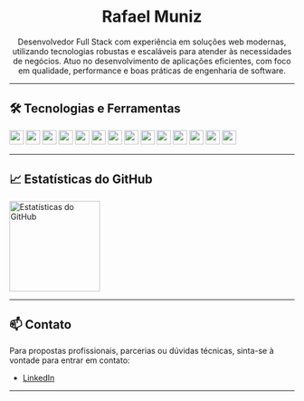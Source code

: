<h1 align="center">Rafael Muniz</h1>

<p align="center">
Desenvolvedor Full Stack com experiência em soluções web modernas, utilizando tecnologias robustas e escaláveis para atender às necessidades de negócios.  
Atuo no desenvolvimento de aplicações eficientes, com foco em qualidade, performance e boas práticas de engenharia de software.
</p>

---

## 🛠 Tecnologias e Ferramentas

<p align="left">
  <img src="https://img.shields.io/badge/HTML-282C34?logo=html5&logoColor=E34F26" height="25" />
  <img src="https://img.shields.io/badge/CSS-282C34?logo=css3&logoColor=1572B6" height="25" />
  <img src="https://img.shields.io/badge/JavaScript-282C34?logo=javascript&logoColor=F7DF1E" height="25" />
  <img src="https://img.shields.io/badge/TypeScript-282C34?logo=typescript&logoColor=3178C6" height="25" />
  <img src="https://img.shields.io/badge/Python-282C34?logo=python&logoColor=ffdd54" height="25" />
  <img src="https://img.shields.io/badge/React-282C34?logo=react&logoColor=61DAFB" height="25" />
  <img src="https://img.shields.io/badge/Vue.js-282C34?logo=vuedotjs&logoColor=4FC08D" height="25" />
  <img src="https://img.shields.io/badge/Node.js-282C34?logo=node.js&logoColor=43853D" height="25" />
  <img src="https://img.shields.io/badge/Express-282C34?logo=express&logoColor=white" height="25" />
  <img src="https://img.shields.io/badge/Sequelize-282C34?logo=sequelize&logoColor=52B0E7" height="25" />
  <img src="https://img.shields.io/badge/MySQL-282C34?logo=mysql&logoColor=005C84" height="25" />
  <img src="https://img.shields.io/badge/Docker-282C34?logo=docker&logoColor=1D63ED" height="25" />
  <img src="https://img.shields.io/badge/Git-282C34?logo=git&logoColor=white" height="25" />
  <img src="https://img.shields.io/badge/Linux-282C34?logo=linux&logoColor=FCC624" height="25" />
</p>

---

## 📈 Estatísticas do GitHub

<p align="left">
  <img 
    src="https://github-readme-stats.vercel.app/api?username=rafamnz&count_private=true&show_icons=true&custom_title=Estatísticas%20do%20GitHub&hide=issues&theme=default"
    height="160"
    alt="Estatísticas do GitHub"
  />
</p>

---

## 📫 Contato

Para propostas profissionais, parcerias ou dúvidas técnicas, sinta-se à vontade para entrar em contato:

- [LinkedIn](https://www.linkedin.com/in/rafaelmnz/)

---

